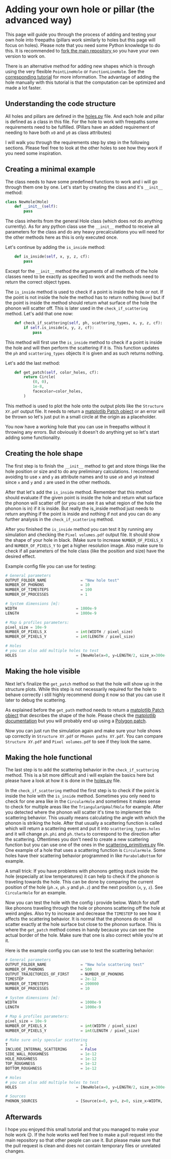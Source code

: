 # Adding your own hole or pillar (the advanced way)

This page will guide you through the process of adding and testing your own hole into freepaths (pillars work similarly to holes but this page will focus on holes). Please note that you need some Python knowledge to do this. It is recommended to [fork the main repository ](https://github.com/anufrievroman/freepaths/fork) so you have your own version to work on.

There is an alternative method for adding new shapes which is through using the very flexible `PointLineHole` or `FunctionLineHole`. See the [corresponding tutorial](creating-new-holes-the-easy-way.md) for more information. The advantage of adding the hole manually with this tutorial is that the computation can be optimized and made a lot faster. 

## Understanding the code structure

All holes and pillars are defined in the [holes.py](https://github.com/anufrievroman/freepaths/blob/master/freepaths/holes.py) file. And each hole and pillar is defined as a class in this file. For the hole to work with freepaths some requirements need to be fulfilled. (Pillars have an added requirement of needing to have both `x0` and `y0` as class attributes)

I will walk you through the requirements step by step in the following sections. Please feel free to look at the other holes to see how they work if you need some inspiration.

## Creating a minimal example

The class needs to have some predefined functions to work and i will go through them one by one. Let's start by creating the class and it's `__init__` method:

```python
class NewHole(Hole)
	def __init__(self):
		pass
```

The class inherits from the general Hole class (which does not do anything currently). As for any python class use the `__init__` method to receive all parameters for the class and do any heavy precalculations you will need for the other methods here as this is only executed once.

Let's continue by adding the `is_inside` method:

```python
    def is_inside(self, x, y, z, cf):
        pass
```

Except for the `__init__` method the arguments of all methods of the hole classes need to be exactly as specified to work and the methods need to return the correct object types.

The `is_inside` method is used to check if a point is inside the hole or not. If the point is not inside the hole the method has to return nothing (`None`) but if the point is inside the method should return what surface of the hole the phonon will scatter off. This is later used in the `check_if_scattering` method. Let's add that one now:

```python
	def check_if_scattering(self, ph, scattering_types, x, y, z, cf):
		if self.is_inside(x, y, z, cf):
			pass
``` 

This method will first use the `is_inside` method to check if a point is inside the hole and will then perform the scattering if it is. This function updates the `ph` and `scattering_types` objects it is given and as such returns nothing. 

Let's add the last method:

```python
	def get_patch(self, color_holes, cf):
		return Circle(
            (0, 0),
            1e-8,
            facecolor=color_holes,
        )
```

This method is used to plot the hole onto the output plots like the `Structure XY.pdf` output file. It needs to return a [matplotlib Patch object](https://matplotlib.org/stable/api/patches_api.html) or an error will be thrown so let's just put in a small circle at the origin as a placeholder.

You now have a working hole that you can use in freepaths without it throwing any errors. But obviously it doesn't do anything yet so let's start adding some functionality. 

## Creating the hole shape

The first step is to finish the `__init__` method to get and store things like the hole position or size and to do any preliminary calculations. I recommend avoiding to use `x` and `y` as attribute names and to use `x0` and `y0` instead since `x` and `y` and `z` are used in the other methods.

After that let's add the `is_inside` method. Remember that this method should evaluate if the given point is inside the hole and return what surface the phonon will scatter off (or you can see it as what region of the hole the phonon is in) if it is inside. But really the is_inside method just needs to return anything if the point is inside and nothing if not and you can do any further analysis in the `check_if_scattering` method.

After you finished the `is_inside` method you can test it by running any simulation and checking the `Pixel volumes.pdf` output file. It should show the shape of your hole in black. (Make sure to increase `NUMBER_OF_PIXELS_X` and `NUMBER_OF_PIXELS_Y` to get a higher resolution image. Also make sure to check if all parameters of the hole class (like the position and size) have the desired effect.

Example config file you can use for testing:

```python
# General parameters
OUTPUT_FOLDER_NAME               = "New hole test"
NUMBER_OF_PHONONS                = 10
NUMBER_OF_TIMESTEPS              = 100
NUMBER_OF_PROCESSES              = 1

# System dimensions [m]:
WIDTH                          = 1000e-9
LENGTH                         = 1000e-9

# Map & profiles parameters:
pixel_size = 10e-9
NUMBER_OF_PIXELS_X             = int(WIDTH / pixel_size)
NUMBER_OF_PIXELS_Y             = int(LENGTH / pixel_size)

# Holes
# you can also add multiple holes to test
HOLES                          = [NewHole(x=0, y=LENGTH/2, size_x=300e-9, size_y=400e-9)]
```

## Making the hole visible

Next let's finalize the `get_patch` method so that the hole will show up in the structure plots. While this step is not necessarily required for the hole to behave correctly i still highly recommend doing it now so that you can use it later to debug the scattering.

As explained before the `get_path` method needs to return a [matplotlib Patch object](https://matplotlib.org/stable/api/patches_api.html) that describes the shape of the hole. Please check the [matplotlib documentation](https://matplotlib.org/stable/api/patches_api.html) but you will probably end up using a [Polygon patch](https://matplotlib.org/stable/api/_as_gen/matplotlib.patches.Polygon.html#matplotlib.patches.Polygon).

Now you can just run the simulation again and make sure your hole shows up correctly in `Structure XY.pdf` or `Phonon paths XY.pdf`. You can compare `Structure XY.pdf` and `Pixel volumes.pdf` to see if they look the same.

## Making the hole functional

The last step is to add the scattering behavior in the `check_if_scattering` method. This is a bit more difficult and i will explain the basics here but please have a look at how it is done in the [holes.py](https://github.com/anufrievroman/freepaths/blob/master/freepaths/holes.py) file. 

In the `check_if_scattering` method the first step is to check if the point is inside the hole with the `is_inside` method. Sometimes you only need to check for one area like in the `CircularHole` and sometimes it makes sense to check for multiple areas like the `TriangularUpHalfHole` for example. After you detected where the phonon will scatter it's time to implement the scattering behavior. This usually means calculating the angle with which the phonon is striking the hole. After that usually a scattering function is called which will return a scattering event and put it into `scattering_types.holes` and it will change `ph.phi` and `ph.theta` to correspond to the direction after the scattering. Oftentimes you don't need to create a new scattering function but you can use one of the ones in the [scattering_primitives.py](https://github.com/anufrievroman/freepaths/blob/master/freepaths/scattering_primitives.py) file. One example of a hole that uses a scattering function is `CircularHole`. Some holes have their scattering behavior programmed in like `ParabolaBottom` for example.

A small trick: If you have problems with phonons getting stuck inside the hole (especially at low temperatures) it can help to check if the phonon is traveling towards the hole. This can be done by comparing the current position of the hole (`ph.x`, `ph.y` and `ph.z`) and the next position (`x`, `y`, `z`). See `CircularHole` for an example.

Now you can test the hole with the config i provide below. Watch for stuff like phonons traveling through the hole or phonons scattering off the hole at weird angles. Also try to increase and decrease the `TIMESTEP` to see how it affects the scattering behavior. It is normal that the phonons do not all scatter exactly at the hole surface but close to the phonon surface. This is where the `get_patch` method comes in handy because you can see the actual border of the hole. Make sure that one is also correct while you're at it.

Here is the example config you can use to test the scattering behavior:

```python
# General parameters
OUTPUT_FOLDER_NAME               = "New hole scattering test"
NUMBER_OF_PHONONS                = 500
OUTPUT_TRAJECTORIES_OF_FIRST     = NUMBER_OF_PHONONS
TIMESTEP                         = 2e-12
NUMBER_OF_TIMESTEPS              = 200000
NUMBER_OF_PROCESSES              = 10

# System dimensions [m]:
WIDTH                            = 1000e-9
LENGTH                           = 1000e-9

# Map & profiles parameters:
pixel_size = 10e-9
NUMBER_OF_PIXELS_X               = int(WIDTH / pixel_size)
NUMBER_OF_PIXELS_Y               = int(LENGTH / pixel_size)

# Make sure only specular scattering
T                                = 1
INCLUDE_INTERNAL_SCATTERING      = False
SIDE_WALL_ROUGHNESS              = 1e-12
HOLE_ROUGHNESS                   = 1e-12
TOP_ROUGHNESS                    = 1e-12
BOTTOM_ROUGHNESS                 = 1e-12

# Holes
# you can also add multiple holes to test
HOLES                          = [NewHole(x=0, y=LENGTH/2, size_x=300e-9, size_y=400e-9)]

# Sources
PHONON_SOURCES                 = [Source(x=0, y=0, z=0, size_x=WIDTH,  size_y=0, size_z=THICKNESS, angle_distribution="random_up")]
```

## Afterwards

I hope you enjoyed this small tutorial and that you managed to make your hole work 😉. 
If the hole works well feel free to make a pull request into the main repository so that other people can use it. But please make sure that the pull request is clean and does not contain temporary files or unrelated changes.
